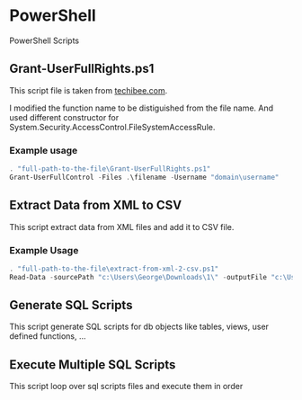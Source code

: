 # PowerShell

PowerShell Scripts

## Grant-UserFullRights.ps1

This script file is taken from [techibee.com](https://techibee.com/powershell/grant-fullcontrol-permission-to-usergroup-on-filefolder-using-powershell/2158).

I modified the function name to be distiguished from the file name. And used different constructor for System.Security.AccessControl.FileSystemAccessRule.

### Example usage

```powershell
. "full-path-to-the-file\Grant-UserFullRights.ps1"  
Grant-UserFullControl -Files .\filename -Username "domain\username"  
```

## Extract Data from XML to CSV

This script extract data from XML files and add it to CSV file.

### Example Usage

```powershell
. "full-path-to-the-file\extract-from-xml-2-csv.ps1"
Read-Data -sourcePath "c:\Users\George\Downloads\1\" -outputFile "c:\Users\George\Downloads\1\exracted-data.csv"
```

## Generate SQL Scripts

This script generate SQL scripts for db objects like tables, views, user defined functions, ...

## Execute Multiple SQL Scripts

This script loop over sql scripts files and execute them in order
